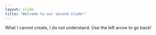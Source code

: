 ```yaml
---
layout: slide
title: "Welcome to our second slide!"
---
```

What I cannot create, I do not understand.
Use the left arrow to go back!
